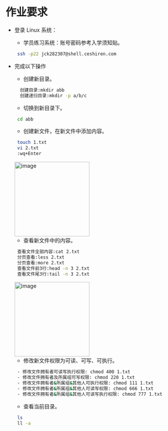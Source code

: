 # 作业要求
- 登录 Linux 系统：
  - 学员练习系统：账号密码参考入学须知贴。
   ```bash
    ssh -p22 jck282307@shell.ceshiren.com
   ```
- 完成以下操作
  - 创建新目录。
   ```bash
     创建目录:mkdir abb
     创建递归目录:mkdir -p a/b/c
   ```
  - 切换到新目录下。
   ```bash
    cd abb
   ```
  - 创建新文件，在新文件中添加内容。
   ```bash
    touch 1.txt
    vi 2.txt
    :wq+Enter
   ```
     <img width="200" hight="100" alt="image" src="https://github.com/Gh-chenqiang/schoolwork/assets/83536160/b4ac8920-56c4-424c-a77b-a8241bec7884">

  - 查看新文件中的内容。
   ```bash
    查看文件全部内容:cat 2.txt
    分页查看:less 2.txt
    分页查看:more 2.txt
    查看文件前3行:head -n 3 2.txt
    查看文件尾3行:tail -n 3 2.txt
   ```
   <img width="200" hight="100" alt="image" src="https://github.com/Gh-chenqiang/schoolwork/assets/83536160/6460933f-7155-4ae2-b97d-351d0e061fa5">

  - 修改新文件权限为可读、可写、可执行。
   ```bash
    - 修改文件拥有者可读写执行权限: chmod 400 1.txt 
    - 修改文件拥有者及所属组可写权限: chmod 220 1.txt
    - 修改文件拥有者&所属组&其他人可执行权限: chmod 111 1.txt
    - 修改文件拥有者&所属组&其他人可读写权限: chmod 666 1.txt
    - 修改文件拥有者&所属组&其他人可读写执行权限: chmod 777 1.txt
   ```
  - 查看当前目录。
   ```bash
    ls
    ll -a 
   ```
